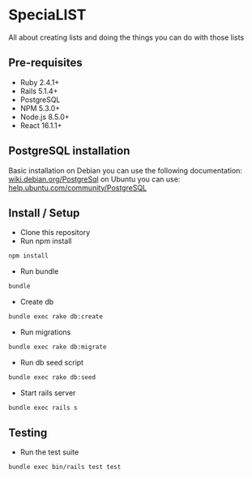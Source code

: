 # SpeciaLIST

All about creating lists and doing the things you can do with those lists

Pre-requisites
------------------

* Ruby 2.4.1+
* Rails 5.1.4+
* PostgreSQL
* NPM 5.3.0+
* Node.js 8.5.0+
* React 16.1.1+


PostgreSQL installation
------------------

Basic installation on Debian you can use the following documentation: [wiki.debian.org/PostgreSql](https://wiki.debian.org/PostgreSql)
on Ubuntu you can use: [help.ubuntu.com/community/PostgreSQL](https://help.ubuntu.com/community/PostgreSQL)

Install / Setup
------------------

* Clone this repository
* Run npm install

```bash
npm install
```
* Run bundle

```bash
bundle
```
* Create db

```bash
bundle exec rake db:create
```
* Run migrations

```bash
bundle exec rake db:migrate
```
* Run db seed script

```bash
bundle exec rake db:seed
```
* Start rails server

```bash
bundle exec rails s
```

Testing
------------------

* Run the test suite

```bash
bundle exec bin/rails test test
```
